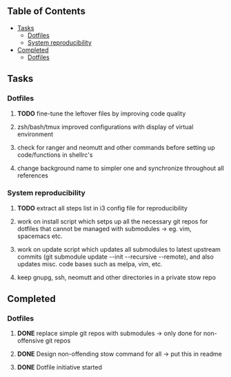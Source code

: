 ## Table of Contents
-   [Tasks](#tasks)
    -   [Dotfiles](#dotfiles)
    -   [System reproducibility](#system-reproducibility)
-   [Completed](#completed)
    -   [Dotfiles](#dotfiles-1)

Tasks
-----

### Dotfiles

1.  **TODO** fine-tune the leftover files by improving code
    quality

2.  zsh/bash/tmux improved configurations with display of virtual
    environment

3.  check for ranger and neomutt and other commands before setting up
    code/functions in shellrc\'s

4.  change background name to simpler one and synchronize throughout all
    references

### System reproducibility

1.  **TODO** extract all steps list in i3 config file for
    reproducibility

2.  work on install script which setps up all the necessary git repos
    for dotfiles that cannot be managed with submodules -\> eg. vim,
    spacemacs etc.

3.  work on update script which updates all submodules to latest
    upstream commits (git submodule update --init --recursive --remote),
    and also updates misc. code bases such as melpa, vim, etc.

4.  keep gnupg, ssh, neomutt and other directories in a private stow
    repo

Completed
---------

### Dotfiles

1.  **DONE** replace simple git repos with submodules -\>
    only done for non-offensive git repos

2.  **DONE** Design non-offending stow command for all -\>
    put this in readme

3.  **DONE** Dotfile initiative started
